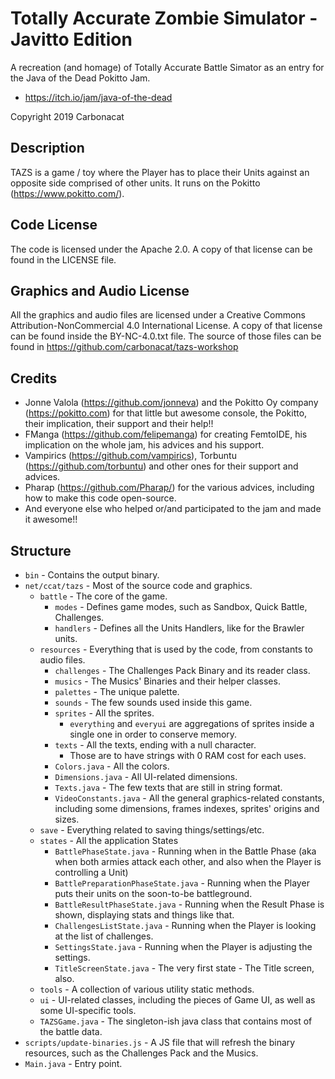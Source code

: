 # Totally Accurate Zombie Simulator - Javitto Edition

A recreation (and homage) of Totally Accurate Battle Simator as an entry for the Java of the Dead Pokitto Jam.
- https://itch.io/jam/java-of-the-dead

Copyright 2019 Carbonacat


## Description

TAZS is a game / toy where the Player has to place their Units against an opposite side comprised of other units.
It runs on the Pokitto (https://www.pokitto.com/).


## Code License

The code is licensed under the Apache 2.0.
A copy of that license can be found in the LICENSE file.


## Graphics and Audio License

All the graphics and audio files are licensed under a Creative Commons Attribution-NonCommercial 4.0 International License.
A copy of that license can be found inside the BY-NC-4.0.txt file.
The source of those files can be found in https://github.com/carbonacat/tazs-workshop


## Credits

- Jonne Valola (https://github.com/jonneva) and the Pokitto Oy company (https://pokitto.com) for that little but awesome console, the Pokitto, their implication, their support and their help!!
- FManga (https://github.com/felipemanga) for creating FemtoIDE, his implication on the whole jam, his advices and his support.
- Vampirics (https://github.com/vampirics), Torbuntu (https://github.com/torbuntu) and other ones for their support and advices.
- Pharap (https://github.com/Pharap/) for the various advices, including how to make this code open-source.
- And everyone else who helped or/and participated to the jam and made it awesome!!


## Structure

- `bin` - Contains the output binary.
- `net/ccat/tazs` - Most of the source code and graphics.
  - `battle` - The core of the game.
    - `modes` - Defines game modes, such as Sandbox, Quick Battle, Challenges.
    - `handlers` - Defines all the Units Handlers, like for the Brawler units.
  - `resources` - Everything that is used by the code, from constants to audio files.
    - `challenges` - The Challenges Pack Binary and its reader class.
    - `musics` - The Musics' Binaries and their helper classes.
    - `palettes` - The unique palette.
    - `sounds` - The few sounds used inside this game.
    - `sprites` - All the sprites.
      - `everything` and `everyui` are aggregations of sprites inside a single one in order to conserve memory.
    - `texts` - All the texts, ending with a null character.
      - Those are to have strings with 0 RAM cost for each uses.
    - `Colors.java` - All the colors.
    - `Dimensions.java` - All UI-related dimensions.
    - `Texts.java` - The few texts that are still in string format.
    - `VideoConstants.java` - All the general graphics-related constants, including some dimensions, frames indexes, sprites' origins and sizes.
  - `save` - Everything related to saving things/settings/etc.
  - `states` - All the application States
    - `BattlePhaseState.java` - Running when in the Battle Phase (aka when both armies attack each other, and also when the Player is controlling a Unit)
    - `BattlePreparationPhaseState.java` - Running when the Player puts their units on the soon-to-be battleground.
    - `BattleResultPhaseState.java` - Running when the Result Phase is shown, displaying stats and things like that.
    - `ChallengesListState.java` - Running when the Player is looking at the list of challenges.
    - `SettingsState.java` - Running when the Player is adjusting the settings.
    - `TitleScreenState.java` - The very first state - The Title screen, also.
  - `tools` - A collection of various utility static methods.
  - `ui` - UI-related classes, including the pieces of Game UI, as well as some UI-specific tools.
  - `TAZSGame.java` - The singleton-ish java class that contains most of the battle data.
- `scripts/update-binaries.js` - A JS file that will refresh the binary resources, such as the Challenges Pack and the Musics.
- `Main.java` - Entry point.
